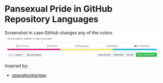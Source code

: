 Pansexual Pride in GitHub Repository Languages
==============================================

Screenshot in case GitHub changes any of the colors
![](screenshot.png)

Inspired by:

- [spacekookie/gay](https://github.com/spacekookie/gay)
